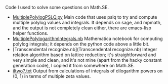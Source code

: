 Code I used to solve some questions on Math.SE.

- [MultiplePolylogPSLQ.py](MultiplePolylogPSLQ.py) Main code that uses
  pslq to try and compute multiple polylog values and integrals. It
  depends on sage, and mpmath, and the output is not completely clean
  either, there are emacs-lisp helper functions.
- [MultiplePolylogarithmIntegrals.nb](MultiplePolylogarithmIntegrals.nb)
  Mathematica notebook for computing polylog integrals; it depends on
  the python code above a little bit.
- [Transcendental recognize.nb](Transcendental recognize.nb) Integer
  relation algorithm based on lattice reduction; it's straightforward
  and very simple and clean, and it's not mine (apart from the hacky
  constant generation code), I copied it from somewhere on Math.SE.
- [iltwo?.txt](iltwo6.txt) Output from calculations of integrals of
  dilogarithm powers on (0, 1) in terms of multiple zeta values.
